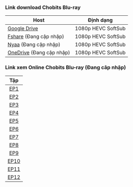 ### **Link download Chobits Blu-ray**

| Host          | Định dạng          |
| ------------- |:------------------:|
| [Google Drive](https://drive.google.com/drive/folders/1tSB6h-FmrvSWax433Qy0WhQPlIfrlnC6?usp=sharing)  | 1080p HEVC SoftSub |
| [Fshare]() (Đang cập nhập) 	| 1080p HEVC SoftSub |
| [Nyaa]() (Đang cập nhập)         | 1080p HEVC SoftSub |
| [OneDrive]() (Đang cập nhập)      | 1080p HEVC SoftSub |


### **Link xem Online Chobits Blu-ray (Đang câp nhập)**


|Tập        |
| :--------:|      
| [EP1]()   |        
| [EP2]()   | 
| [EP3]()   | 
| [EP4]()   | 
| [EP5]()   | 
| [EP6]()   | 
| [EP7]()   | 
| [EP8]()   | 
| [EP9]()   | 
| [EP10]()  | 
| [EP11]()  | 
| [EP12]()  |

